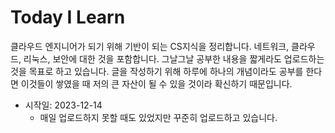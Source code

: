 # Today I Learn

클라우드 엔지니어가 되기 위해 기반이 되는 CS지식을 정리합니다. 네트워크, 클라우드, 리눅스, 보안에 대한 것을 포함합니다. 그날그날 공부한 내용을 짧게라도 업로드하는 것을 목표로 하고 있습니다. 글을 작성하기 위해 하루에 하나의 개념이라도 공부를 한다면 이것들이 쌓였을 때 저의 큰 자산이 될 수 있을 것이라 확신하기 때문입니다.

- 시작일: 2023-12-14
  - 매일 업로드하지 못할 때도 있었지만 꾸준히 업로드하고 있습니다.
